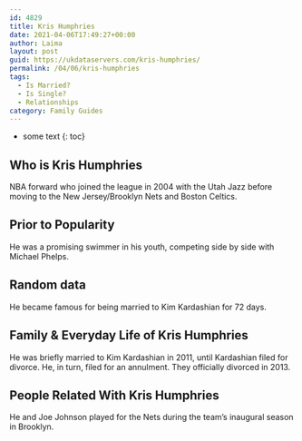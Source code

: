 ```yaml
---
id: 4829
title: Kris Humphries
date: 2021-04-06T17:49:27+00:00
author: Laima
layout: post
guid: https://ukdataservers.com/kris-humphries/
permalink: /04/06/kris-humphries
tags:
  - Is Married?
  - Is Single?
  - Relationships
category: Family Guides
---
```


* some text
{: toc}


## Who is Kris Humphries
                  
                  
                  
NBA forward who joined the league in 2004 with the Utah Jazz before moving to the New Jersey/Brooklyn Nets and Boston Celtics.
                  
              
            
              
            
                
                
                
## Prior to Popularity
                  
                  
                  
He was a promising swimmer in his youth, competing side by side with Michael Phelps.
                  
              
            
              
            
                
                
                
## Random data
                  
                  
                  
He became famous for being married to Kim Kardashian for 72 days.
                  
              
            
              
            
                
                
                
## Family & Everyday Life of Kris Humphries
                  
                  
                  
He was briefly married to Kim Kardashian in 2011, until Kardashian filed for divorce. He, in turn, filed for an annulment. They officially divorced in 2013.
                  
              
            
              
            
                
                
                
## People Related With Kris Humphries
                  
                  
                  
He and Joe Johnson played for the Nets during the team&#8217;s inaugural season in Brooklyn.
                  
              
            
              
            
                
              
            
              
              
            
            
              
            
          
          
          